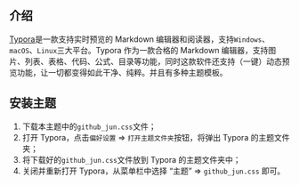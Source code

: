 ## 介绍
[Typora](https://www.typora.io/)是一款支持实时预览的 Markdown 编辑器和阅读器，支持`Windows`、`macOS`、`Linux`三大平台。Typora 作为一款合格的 Markdown 编辑器，支持图片、列表、表格、代码、公式、目录等功能，同时这款软件还支持（一键）动态预览功能，让一切都变得如此干净、纯粹。并且有多种主题模板。

## 安装主题
1. 下载本主题中的`github_jun.css`文件；
2. 打开 Typora，点击`偏好设置` => `打开主题文件夹`按钮，将弹出 Typora 的主题文件夹；
3. 将下载好的`github_jun.css`文件放到 Typora 的主题文件夹中；
4. 关闭并重新打开 Typora，从菜单栏中选择 “主题” => `github_jun.css` 即可。
